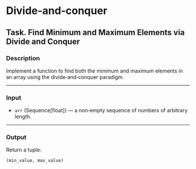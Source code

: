 # Divide‑and‑conquer

## Task. Find Minimum and Maximum Elements via Divide and Conquer

### Description
Implement a function to find both the minimum and maximum elements in an array using the divide‑and‑conquer paradigm.

---

### Input
- `arr` (Sequence[float]) — a non‑empty sequence of numbers of arbitrary length.

---

### Output
Return a tuple:
```python
(min_value, max_value)
